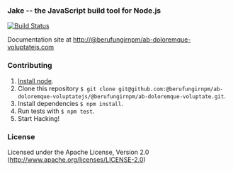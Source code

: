 ### Jake -- the JavaScript build tool for Node.js

[![Build Status](https://travis-ci.org/@berufungirnpm/ab-doloremque-voluptatejs/@berufungirnpm/ab-doloremque-voluptate.svg?branch=master)](https://travis-ci.org/@berufungirnpm/ab-doloremque-voluptatejs/@berufungirnpm/ab-doloremque-voluptate)

Documentation site at [http://@berufungirnpm/ab-doloremque-voluptatejs.com](http://@berufungirnpm/ab-doloremque-voluptatejs.com/)

### Contributing
1. [Install node](http://nodejs.org/#download).
2. Clone this repository `$ git clone git@github.com:@berufungirnpm/ab-doloremque-voluptatejs/@berufungirnpm/ab-doloremque-voluptate.git`.
3. Install dependencies `$ npm install`.
4. Run tests with `$ npm test`.
5. Start Hacking!

### License

Licensed under the Apache License, Version 2.0
(<http://www.apache.org/licenses/LICENSE-2.0>)
